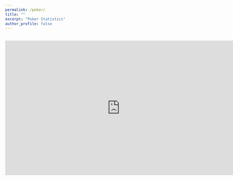 ```yaml
---
permalink: /poker/
title: ""
excerpt: "Poker Statistics"
author_profile: false
---
```


<div style="text-align: center; margin: 2rem 0;">
  <iframe width="735" height="433" seamless frameborder="0" scrolling="no" src="https://docs.google.com/spreadsheets/d/e/2PACX-1vQd7mRb-x8CPGrIrFRGA7OECfWdj9ywuA6hQP2ABwbo6F26X1GWqMVpjcrpcS1N91IxVmmMRrIzJsQp/pubchart?oid=1108504575&amp;format=interactive"></iframe>
</div> 